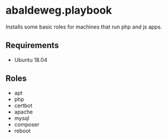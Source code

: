 # abaldeweg.playbook

Installs some basic roles for machines that run php and js apps.

## Requirements

- Ubuntu 18.04

## Roles

- apt
- php
- certbot
- apache
- mysql
- composer
- reboot
